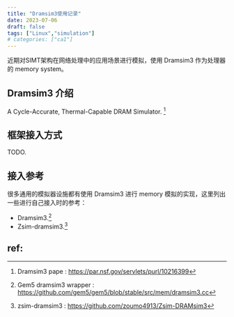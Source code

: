 ```yaml
---
title: "Dramsim3使用记录"
date: 2023-07-06
draft: false
tags: ["Linux","simulation"]
# categories: ["ca1"]
---
```


近期对SIMT架构在网络处理中的应用场景进行模拟，使用 Dramsim3 作为处理器的 memory system。

## Dramsim3 介绍

A Cycle-Accurate, Thermal-Capable DRAM Simulator. [^1]





## 框架接入方式

TODO.





## 接入参考

很多通用的模拟器设施都有使用 Dramsim3 进行 memory 模拟的实现，这里列出一些进行自己接入时的参考：

- Dramsim3.[^2]
- Zsim-dramsim3.[^3]



## ref:

[^1]: Dramsim3 pape :  https://par.nsf.gov/servlets/purl/10216399

[^2]: Gem5 dramsim3 wrapper : https://github.com/gem5/gem5/blob/stable/src/mem/dramsim3.cc
[^3]: zsim-dramsim3 : https://github.com/zoumo4913/Zsim-DRAMsim3


